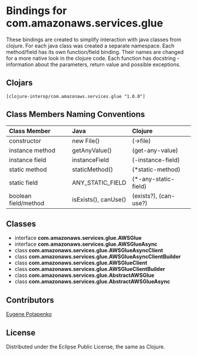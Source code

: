 # Bindings for com.amazonaws.services.glue

These bindings are created to simplify interaction with java classes from clojure.
For each java class was created a separate namespace.
Each method/field has its own function/field binding.
Their names are changed for a more native look in the clojure code. Each function has docstring - information about the parameters, return value and possible exceptions.

## Clojars

```
[clojure-interop/com.amazonaws.services.glue "1.0.0"]
```

## Class Members Naming Conventions

| Class Member | Java | Clojure |
|:--|:--|:--|
| constructor | new File() | (->file) |
| instance method | getAnyValue() | (get-any-value) |
| instance field | instanceField | (-instance-field) |
| static method | staticMethod() | (*static-method) |
| static field | ANY_STATIC_FIELD | (*-any-static-field) |
| boolean field/method | isExists(), canUse() | (exists?), (can-use?) |

## Classes

- interface **com.amazonaws.services.glue.AWSGlue**
- interface **com.amazonaws.services.glue.AWSGlueAsync**
- class **com.amazonaws.services.glue.AWSGlueAsyncClient**
- class **com.amazonaws.services.glue.AWSGlueAsyncClientBuilder**
- class **com.amazonaws.services.glue.AWSGlueClient**
- class **com.amazonaws.services.glue.AWSGlueClientBuilder**
- class **com.amazonaws.services.glue.AbstractAWSGlue**
- class **com.amazonaws.services.glue.AbstractAWSGlueAsync**

## Contributors

[Eugene Potapenko](https://github.com/potapenko/)

## License

Distributed under the Eclipse Public License, the same as Clojure.
